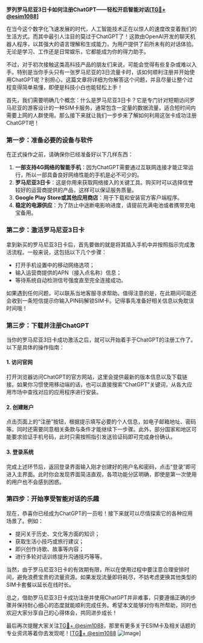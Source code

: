 **罗列罗马尼亚3日卡如何注册ChatGPT——轻松开启智能对话[[TG💪+ @esim1088](https://t.me/s/esim1088)]**

在当今这个数字化飞速发展的时代，人工智能技术正在以惊人的速度改变着我们的生活方式。而其中最引人注目的莫过于ChatGPT了！这款由OpenAI开发的聊天机器人程序，以其强大的语言理解和生成能力，为用户提供了前所未有的对话体验。无论是学习、工作还是日常娱乐，它都能成为你的得力助手。

不过，对于初次接触这类高科技产品的朋友们来说，可能会觉得有些复杂或难以入手。特别是当你手头只有一张罗马尼亚的3日流量卡时，该如何顺利注册并开始使用ChatGPT呢？别担心，这篇文章将详细为你解答这个问题，并且尽量让整个过程变得简单易懂，即便是科技小白也能轻松上手！

首先，我们需要明确几个概念：什么是罗马尼亚3日卡？它是专门针对短期访问罗马尼亚的游客设计的一种SIM卡服务，通常包含一定量的数据流量，适合短时间内需要上网的人群使用。那么接下来就让我们一步步来了解如何利用这张卡成功注册ChatGPT吧！

### 第一步：准备必要的设备与软件

在正式操作之前，请确保你已经准备好以下几样东西：

1. **一部支持4G网络的智能手机**：因为ChatGPT需要通过互联网连接才能正常运行，所以一部具备良好网络性能的手机是必不可少的。
2. **罗马尼亚3日卡**：这是你用来获取网络接入的关键工具。购买时可以选择信誉较好的运营商提供的产品，这样可以保证服务质量。
3. **Google Play Store或其他应用商店**：用于下载和安装官方客户端程序。
4. **稳定的电源供应**：为了防止中途断电影响进度，请提前充满电池或者携带充电宝备用。

### 第二步：激活罗马尼亚3日卡

拿到新买的罗马尼亚3日卡后，首先要做的就是将其插入手机中并按照指示完成激活流程。一般来说，这包括以下几个步骤：
- 打开手机设置中的移动网络选项；
- 输入运营商提供的APN（接入点名称）信息；
- 等待系统自动检测信号强度直至完全连接成功。

如果遇到任何问题，可以联系当地客服寻求帮助。值得注意的是，在此期间可能还会收到一条短信提示你输入PIN码解锁SIM卡。记得事先准备好相关信息以免耽误时间哦！

### 第三步：下载并注册ChatGPT

当你的罗马尼亚3日卡成功激活之后，就可以开始着手于ChatGPT的注册工作了。以下是具体的操作指南：

#### 1. 访问官网
打开浏览器访问ChatGPT的官方网站，这里会提供最新的版本信息以及下载链接。如果你习惯使用移动端的话，也可以直接搜索“ChatGPT”关键词，从各大应用市场中查找对应的应用程序进行安装。

#### 2. 创建账户
点击页面上的“注册”按钮，根据提示填写必要的个人信息，如电子邮箱地址、密码等。同时还需要同意相关条款与条件才能继续下一步骤。此外，部分国家和地区可能要求验证手机号码，此时只需按照指引发送验证码即可完成身份确认。

#### 3. 登录系统
完成上述环节后，返回登录界面输入刚才创建好的用户名和密码，点击“登录”即可进入主界面。此时你会发现界面简洁直观，各项功能分区明确，即使是第一次使用的用户也不会感到困惑。

### 第四步：开始享受智能对话的乐趣

现在，恭喜你已经成为ChatGPT的一员啦！接下来就可以尽情探索它的各种应用场景了。例如：
- 提问关于历史、文化等方面的知识；
- 获取生活小技巧或旅行建议；
- 即兴创作诗歌、故事等内容；
- 进行多轮对话训练提升沟通技巧等等。

当然，由于罗马尼亚3日卡的有效期有限，所以在使用过程中要注意合理安排时间，避免浪费宝贵的流量资源。如果发现流量即将耗尽，不妨考虑更换其他类型的SIM卡套餐以延长在线时长。

总之，借助罗马尼亚3日卡成功注册并使用ChatGPT并非难事，只要遵循正确的步骤并保持耐心细心的态度就能顺利完成任务。希望本文能够对你有所帮助，同时也欢迎大家分享自己的心得体会，共同进步成长！

最后再次提醒大家关注[TG💪+ @esim1088](https://t.me/s/esim1088)，那里有更多关于ESIM卡及相关话题的专业资讯等着你去发现呢！[[TG💪+ @esim1088](https://t.me/s/esim1088) ![Image](https://i.postimg.cc/4NQfJmqS/Snipaste-2025-05-13-00-14-12.png)]